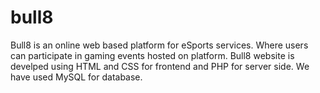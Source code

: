 # bull8

Bull8 is an online web based platform for eSports services. Where users can participate in gaming events hosted on platform. 
Bull8 website is develped using HTML and CSS for frontend and PHP for server side. We have used MySQL for database. 
